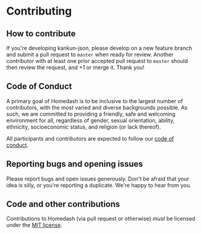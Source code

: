 # Contributing

## How to contribute

If you're developing kankun-json, please develop on a new feature branch and submit a pull request to `master` when ready for review. Another contributor with at least one prior accepted pull request to `master` should then review the request, and +1 or merge it. Thank you!

## Code of Conduct

A primary goal of Homedash is to be inclusive to the largest number of contributors, with the most varied and diverse backgrounds possible. As such, we are committed to providing a friendly, safe and welcoming environment for all, regardless of gender, sexual orientation, ability, ethnicity, socioeconomic status, and religion (or lack thereof).

All participants and contributors are expected to follow our
[code of conduct](https://github.com/homedash/kankun-json/wiki/Code-of-Conduct).

## Reporting bugs and opening issues

Please report bugs and open issues generously. Don't be afraid that your idea is silly, or you're reporting a duplicate. We're happy to hear from you.

## Code and other contributions

Contributions to Homedash (via pull request or otherwise) *must* be
licensed under the [MIT license](LICENSE.md).

